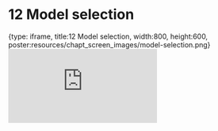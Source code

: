# 12 Model selection
 
{type: iframe, title:12 Model selection, width:800, height:600, poster:resources/chapt_screen_images/model-selection.png}
![](https://b7m.github.io/Regression_Models/no_toc/model-selection.html)
 

 
